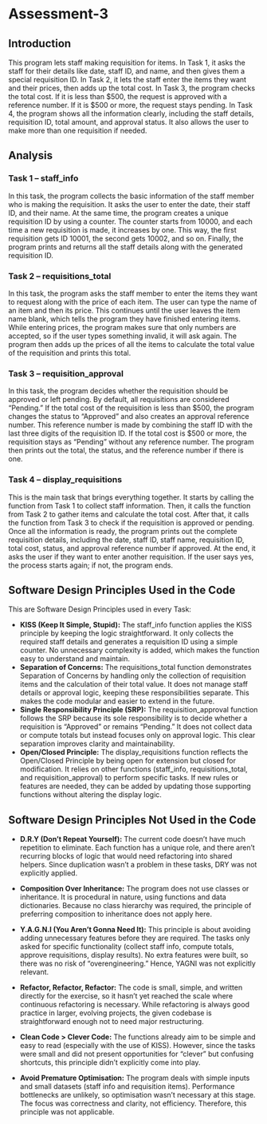 
# Assessment-3

## Introduction
This program lets staff making requisition for items. In Task 1, it asks the staff for their details like date, staff ID, and name, and then gives them a special requisition ID. In Task 2, it lets the staff enter the items they want and their prices, then adds up the total cost. In Task 3, the program checks the total cost. If it is less than $500, the request is approved with a reference number. If it is $500 or more, the request stays pending. In Task 4, the program shows all the information clearly, including the staff details, requisition ID, total amount, and approval status. It also allows the user to make more than one requisition if needed.
## Analysis

### Task 1 – staff_info
In this task, the program collects the basic information of the staff member who is making the requisition. It asks the user to enter the date, their staff ID, and their name. At the same time, the program creates a unique requisition ID by using a counter. The counter starts from 10000, and each time a new requisition is made, it increases by one. This way, the first requisition gets ID 10001, the second gets 10002, and so on. Finally, the program prints and returns all the staff details along with the generated requisition ID.

### Task 2 – requisitions_total
In this task, the program asks the staff member to enter the items they want to request along with the price of each item. The user can type the name of an item and then its price. This continues until the user leaves the item name blank, which tells the program they have finished entering items. While entering prices, the program makes sure that only numbers are accepted, so if the user types something invalid, it will ask again. The program then adds up the prices of all the items to calculate the total value of the requisition and prints this total.

### Task 3 – requisition_approval
In this task, the program decides whether the requisition should be approved or left pending. By default, all requisitions are considered “Pending.” If the total cost of the requisition is less than $500, the program changes the status to “Approved” and also creates an approval reference number. This reference number is made by combining the staff ID with the last three digits of the requisition ID. If the total cost is $500 or more, the requisition stays as “Pending” without any reference number. The program then prints out the total, the status, and the reference number if there is one.

### Task 4 – display_requisitions
This is the main task that brings everything together. It starts by calling the function from Task 1 to collect staff information. Then, it calls the function from Task 2 to gather items and calculate the total cost. After that, it calls the function from Task 3 to check if the requisition is approved or pending. Once all the information is ready, the program prints out the complete requisition details, including the date, staff ID, staff name, requisition ID, total cost, status, and approval reference number if approved. At the end, it asks the user if they want to enter another requisition. If the user says yes, the process starts again; if not, the program ends.

## Software Design Principles Used in the Code

This are Software Design Principles used in every Task:

- **KISS (Keep It Simple, Stupid):**
    The staff_info function applies the KISS principle by keeping the logic straightforward. It only collects the required staff details and generates a requisition ID using a simple counter. No unnecessary complexity is added, which makes the function easy to understand and maintain.
- **Separation of Concerns:** The requisitions_total function demonstrates Separation of Concerns by handling only the collection of requisition items and the calculation of their total value. It does not manage staff details or approval logic, keeping these responsibilities separate. This makes the code modular and easier to extend in the future.
- **Single Responsibility Principle (SRP):**
    The requisition_approval function follows the SRP because its sole responsibility is to decide whether a requisition is “Approved” or remains “Pending.” It does not collect data or compute totals but instead focuses only on approval logic. This clear separation improves clarity and maintainability.
- **Open/Closed Principle:** The display_requisitions function reflects the Open/Closed Principle by being open for extension but closed for modification. It relies on other functions (staff_info, requisitions_total, and requisition_approval) to perform specific tasks. If new rules or features are needed, they can be added by updating those supporting functions without altering the display logic.

## Software Design Principles Not Used in the Code

- **D.R.Y (Don’t Repeat Yourself):** The current code doesn’t have much repetition to eliminate. Each function has a unique role, and there aren’t recurring blocks of logic that would need refactoring into shared helpers. Since duplication wasn’t a problem in these tasks, DRY was not explicitly applied.

- **Composition Over Inheritance:** The program does not use classes or inheritance. It is procedural in nature, using functions and data dictionaries. Because no class hierarchy was required, the principle of preferring composition to inheritance does not apply here.

- **Y.A.G.N.I (You Aren’t Gonna Need It):** This principle is about avoiding adding unnecessary features before they are required. The tasks only asked for specific functionality (collect staff info, compute totals, approve requisitions, display results). No extra features were built, so there was no risk of “overengineering.” Hence, YAGNI was not explicitly relevant.

- **Refactor, Refactor, Refactor:** The code is small, simple, and written directly for the exercise, so it hasn’t yet reached the scale where continuous refactoring is necessary. While refactoring is always good practice in larger, evolving projects, the given codebase is straightforward enough not to need major restructuring.

- **Clean Code > Clever Code:** The functions already aim to be simple and easy to read (especially with the use of KISS). However, since the tasks were small and did not present opportunities for “clever” but confusing shortcuts, this principle didn’t explicitly come into play.

- **Avoid Premature Optimisation:** The program deals with simple inputs and small datasets (staff info and requisition items). Performance bottlenecks are unlikely, so optimisation wasn’t necessary at this stage. The focus was correctness and clarity, not efficiency. Therefore, this principle was not applicable.
